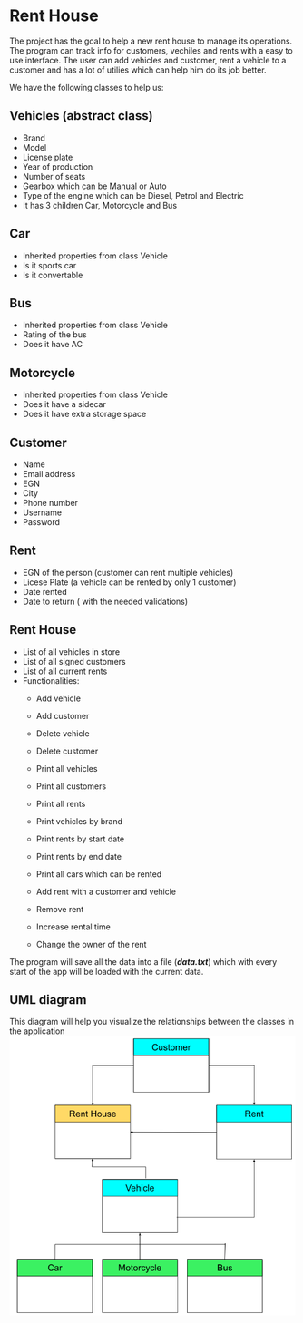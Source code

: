 # Rent House
The project has the goal to help a new rent house to manage its operations. 
The program can track info for customers, vechiles and rents with a easy to use interface. 
The user can add vehicles and customer, rent a vehicle to a customer and has a lot of utilies which can
help him do its job better.

We have the following classes to help us:
## Vehicles (abstract class)
- Brand
- Model
- License plate
- Year of production
- Number of seats
- Gearbox which can be Manual or Auto
- Type of the engine which can be Diesel, Petrol and Electric
- It has 3 children Car, Motorcycle and Bus

## Car 
- Inherited properties from class Vehicle 
- Is it sports car
- Is it convertable

## Bus 
- Inherited properties from class Vehicle 
- Rating of the bus
- Does it have AC

## Motorcycle
- Inherited properties from class Vehicle 
- Does it have a sidecar
- Does it have extra storage space

## Customer
- Name
- Email address
- EGN
- City
- Phone number
- Username
- Password

## Rent
- EGN of the person (customer can rent multiple vehicles) 
- Licese Plate (a vehicle can be rented by only 1 customer)
- Date rented
- Date to return ( with the needed validations)

## Rent House
- List of all vehicles in store
- List of all signed customers
- List of all current rents
- Functionalities:
  - Add vehicle
  - Add customer
  - Delete vehicle
  - Delete customer

  - Print all vehicles
  - Print all customers
  - Print all rents
  - Print vehicles by brand
  - Print rents by start date 
  - Print rents by end date 
  - Print all cars which can be rented

  - Add rent with a customer and vehicle
  - Remove rent
  - Increase rental time
  - Change the owner of the rent

The program will save all the data into a file (***data.txt***) which with 
every start of the app will be loaded with the current data.

## UML diagram

This diagram will help you visualize the relationships between the classes in the application
![alt text](https://github.com/n0tn1w/RentHouse/blob/master/Rent_House_UML.png?raw=true)